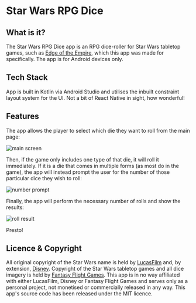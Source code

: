 # Star Wars RPG Dice

## What is it?
The Star Wars RPG Dice app is an RPG dice-roller for Star Wars tabletop games, such as [Edge of the Empire](https://rpggeek.com/rpg/19360/star-wars-edge-empire), 
which this app was made for specifically. The app is for Android devices only.

## Tech Stack
App is built in Kotlin via Android Studio and utilises the inbuilt constraint layout system for the UI. 
Not a bit of React Native in sight, how wonderful!

## Features
The app allows the player to select which die they want to roll from the main page:

![main screen](https://res.cloudinary.com/dtnhdg7eq/image/upload/c_scale,w_200/v1679343919/sw_main_page_mcaw1g.jpg)

Then, if the game only includes one type of that die, it will roll it immediately. If it is a die that comes 
in multiple forms (as most do in the game), the app will instead prompt the user for the number of those 
particular dice they wish to roll:

![number prompt](https://res.cloudinary.com/dtnhdg7eq/image/upload/c_scale,w_200/v1679343919/sw_number_select_eqt7rc.jpg)

Finally, the app will perform the necessary number of rolls and show the results:

![roll result](https://res.cloudinary.com/dtnhdg7eq/image/upload/c_scale,w_200/v1679343919/sw_results_owvmlo.jpg)

Presto!

## Licence & Copyright
All original copyright of the Star Wars name is held by [LucasFilm](https://www.lucasfilm.com/) and, by extension, [Disney](https://www.disney.com/). 
Copyright of the Star Wars tabletop games and all dice imagery is held by [Fantasy Flight Games](https://www.fantasyflightgames.com/). This app is in no way affiliated 
with either LucasFilm, Disney or Fantasy Flight Games and serves only as a personal project, not monetised or commercially released in any way. 
This app's source code has been released under the MIT licence.